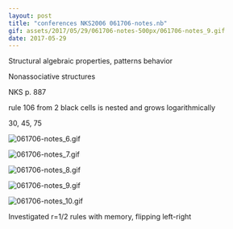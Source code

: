 ```yaml
---
layout: post
title: "conferences NKS2006 061706-notes.nb"
gif: assets/2017/05/29/061706-notes-500px/061706-notes_9.gif
date: 2017-05-29
---
```


Structural algebraic properties, patterns behavior

Nonassociative structures

NKS p. 887

rule 106 from 2 black cells is nested and grows logarithmically

30, 45, 75

![061706-notes_6.gif](../../../assets/2017/05/29/061706-notes-500px/061706-notes_6.gif)

![061706-notes_7.gif](../../../assets/2017/05/29/061706-notes-500px/061706-notes_7.gif)

![061706-notes_8.gif](../../../assets/2017/05/29/061706-notes-500px/061706-notes_8.gif)

![061706-notes_9.gif](../../../assets/2017/05/29/061706-notes-500px/061706-notes_9.gif)

![061706-notes_10.gif](../../../assets/2017/05/29/061706-notes-500px/061706-notes_10.gif)

Investigated r=1/2 rules with memory, flipping left-right


